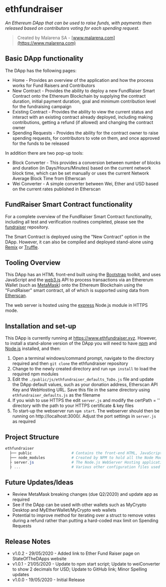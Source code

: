 # ethfundraiser
_An Ethereum DApp that can be used to raise funds, with payments then released based on contributors voting for each spending request._
> Created by Malarena SA - [www.malarena.com](https://www.malarena.com)

## Basic DApp functionality
The DApp has the following pages:
- Home - Provides an overview of the application and how the process works for Fund Raisers and Contributors
- New Contract - Provides the ability to deploy a new FundRaiser Smart Contract onto the Ethereum Blockchain by supplying the contract duration, initial payment duration, goal and minimum contribution level for the fundraising campaign
- Existing Contract - Provides the ability to view the current status and interact with an existing contract already deployed, including making contributions, getting a refund (if allowed) and changing the contract owner
- Spending Requests - Provides the ability for the contract owner to raise spending requests, for contributors to vote on them, and once approved for the funds to be released

In addition there are two pop-up tools:
- Block Converter - This provides a conversion between number of blocks and duration (in Days/Hours/Minutes) based on the current network block time, which can be set manually or uses the current Network Average Block Time from Etherscan
- Wei Converter - A simple converter between Wei, Ether and USD based on the current rates published in Etherscan

## FundRaiser Smart Contract functionality
For a complete overview of the FundRaiser Smart Contract functionality, including all test and verification routines completed, please see the [fundraiser](https://github.com/MalarenaSA/fundraiser) repository.

The Smart Contract is deployed using the "New Contract" option in the DApp. However, it can also be compiled and deployed stand-alone using [Remix](https://remix.ethereum.org/) or [Truffle](https://www.trufflesuite.com/truffle).

## Tooling Overview
This DApp has an HTML front-end built using the [Bootstrap](https://getbootstrap.com/) toolkit, and uses JavaScript and the [web3.js](https://github.com/ethereum/web3.js) API to process transactions via an Ethererum Wallet (such as [MetaMask](https://metamask.io/)) onto the Ethereum Blockchain using the "FundRaiser" smart contract, all of which is supported using data from [Etherscan](https://etherscan.io/).

The web server is hosted using the [express](https://www.npmjs.com/package/express) Node.js module in HTTPS mode.

## Installation and set-up
This DApp is currently running at https://www.ethfundraiser.xyz. However, to install a stand-alone version of the DApp you will need to have [npm](https://www.npmjs.com/) and [Node.js](https://nodejs.org/en/) installed, and then:
1) Open a terminal windows/command prompt, navigate to the directory required and then `git clone` the ethfundraiser repository
2) Change to the newly created directory and run `npm install` to load the required npm modules
3) Edit the `./public/js/ethfundraiser_defaults_ToDo.js` file and update the DApp default values, such as your donation address, Etherscan API Key and WebHosting URL. Save this file in the same directory using `ethfundraiser_defaults.js` as the filename
4) If you wish to use HTTPS the edit `server.js` and modify the certPath = '' directory with the path to your HTTPS certificate & key files
5) To start-up the webserver run `npm start`. The webserver should then be running on http://localhost:3000/. Adjust the port settings in `server.js` as required

## Project Structure
```powershell
ethfundraiser
  ├── public                  # Contains the front-end HTML, JavaScript, Image and Test files
  ├── node_modules            # Created by NPM to hold all the Node Modules and dependencies
  ├ server.js                 # The Node.js WebServer Hosting application
  ├ ...                       # Various other configuration files used by the tools
```

## Future Updates/Ideas
- Review MetaMask breaking changes (due Q2/2020) and update app as required
- See if the DApp can be used with other wallets such as MyCrypto Desktop and MyEtherWallet/MyCrypto web wallets
- Potential to improve method for iterating over a struct to remove votes during a refund rather than putting a hard-coded max limit on Spending Requests

## Release Notes
- v1.0.2 - 29/05/2020 - Added link to Ether Fund Raiser page on StateOfTheDApps website
- v1.0.1 - 21/05/2020 - Update to npm start script; Update to weiConverter to show 2 decimals for USD; Update to GitHub link; Minor Spelling updates
- v1.0.0 - 19/05/2020 - Initial Release